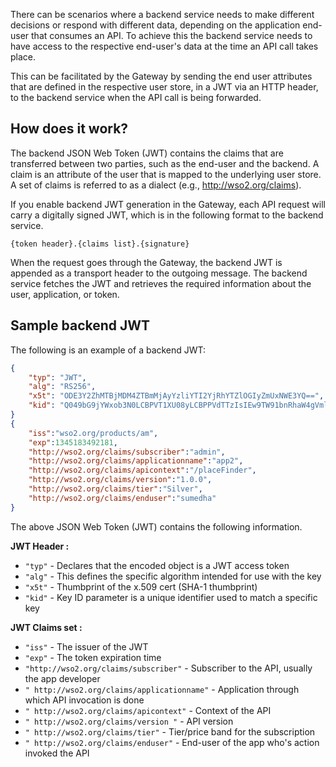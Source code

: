 
There can be scenarios where a backend service needs to make different decisions or respond with different data, depending on the application end-user that consumes an API. To achieve this the backend service needs to have access to the respective end-user's data at the time an API call takes place.

This can be facilitated by the Gateway by sending the end user attributes that are defined in the respective user store, in a JWT via an HTTP header, to the backend service when the API call is being forwarded.

## How does it work?

The backend JSON Web Token (JWT) contains the claims that are transferred between two parties, such as the end-user and the backend. A claim is an attribute of the user that is mapped to the underlying user store. A set of claims is referred to as a dialect (e.g., http://wso2.org/claims).

If you enable backend JWT generation in the Gateway, each API request will carry a digitally signed JWT, which is in the following format to the backend service.
 
`{token header}.{claims list}.{signature}`

When the request goes through the Gateway, the backend JWT is appended as a transport header to the outgoing message. The backend service fetches the JWT and retrieves the required information about the user, application, or token.

## Sample backend JWT

The following is an example of a backend JWT:

``` json
{
    "typ": "JWT",
    "alg": "RS256",
    "x5t": "ODE3Y2ZhMTBjMDM4ZTBmMjAyYzliYTI2YjRhYTZlOGIyZmUxNWE3YQ==",
    "kid": "Q049bG9jYWxob3N0LCBPVT1XU08yLCBPPVdTTzIsIEw9TW91bnRhaW4gVmlldywgU1Q9Q0EsIEM9VVMjMTY3NzA4OTI4Mw"
}
{
    "iss":"wso2.org/products/am",
    "exp":1345183492181,
    "http://wso2.org/claims/subscriber":"admin",
    "http://wso2.org/claims/applicationname":"app2",
    "http://wso2.org/claims/apicontext":"/placeFinder",
    "http://wso2.org/claims/version":"1.0.0",
    "http://wso2.org/claims/tier":"Silver",
    "http://wso2.org/claims/enduser":"sumedha"
}
```

The above JSON Web Token (JWT) contains the following information.

**JWT Header :** 

- `"typ"` - Declares that the encoded object is a JWT access token
- `"alg"` - This defines the specific algorithm intended for use with the key
- `"x5t"` - Thumbprint of the x.509 cert (SHA-1 thumbprint)
- `"kid"` - Key ID parameter is a unique identifier used to match a specific key

**JWT Claims set :**

-   `"iss"` - The issuer of the JWT
-   `"exp"` - The token expiration time
-   `"http://wso2.org/claims/subscriber"` - Subscriber to the API, usually the app developer
-   `" http://wso2.org/claims/applicationname"` - Application through which API invocation is done
-   `" http://wso2.org/claims/apicontext"` - Context of the API
-   `" http://wso2.org/claims/version "` - API version
-   `" http://wso2.org/claims/tier"` - Tier/price band for the subscription
-   `" http://wso2.org/claims/enduser"` - End-user of the app who's action invoked the API